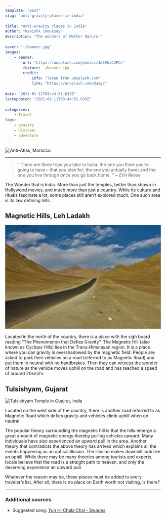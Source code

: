 ```yaml
---
template: "post"
slug: "anti-gravity-places-in-india"

title: "Anti-Gravity Places in India"
author: "Kanishk Chouksey"
description: "The wonders of Mother Nature."

cover: "./banner.jpg"
images:
    - banner:
        url: "https://unsplash.com/photos/Jd09hiCUPCs"
        feature: ./banner.jpg
        credit:
            info: "Taken from unsplash.com"
            link: "https://unsplash.com/@usgs"

date: "2021-01-11T03:44:51.639Z"
lastupdated: "2021-01-11T03:44:51.639Z"

categories: 
    - Travel
tags:
    - gravity
    - discover
    - adventure
---
```


![Anti-Atlas, Morocco](./banner.jpg)

---

> “ There are three trips you take to India: the one you think you’re going to have – that you plan for; the one you actually have; and the one you live through once you go back home. ”
> _~ Erin Reese_

The Wonder that is India. More than just the temples, better than shown in Hollywood movies, and much more than just a country. While its culture and rituals fascinate a lot, some places still aren’t explored much. One such area is its law defining hills.

## Magnetic Hills, Leh Ladakh
![Magnetic Hill in Ladakh, India](./ladakh.jpg)
<!---
By AKS.9955 - Own work, CC BY-SA 4.0, https://commons.wikimedia.org/w/index.php?curid=54945989
-->
Located in the north of the country, there is a place with the sigh board reading “The Phenomenon that Defies Gravity”. The Magnetic Hill (also known as Cyclops Hills) lies in the Trans-Himalayan region. It is a place where you can gravity is overshadowed by the magnetic field. People are asked to park their vehicles on a road (referred to as Magnetic Road) and put them in neutral with no handbrakes. Then they can witness the wonder of nature as the vehicle moves uphill on the road and has reached a speed of around 20km/hr.

## Tulsishyam, Gujarat
![Tulsishyam Temple in Guajrat, India](./gujarat.jpg)
<!---
By Gazal world - Own work, CC BY-SA 4.0, https://commons.wikimedia.org/w/index.php?curid=52049334
-->
Located on the west side of the country, there is another road referred to as Magnetic Road which defies gravity and vehicles climb uphill when on neutral.

The popular theory surrounding the magnetic hill is that the hills emerge a great amount of magnetic energy thereby pulling vehicles upward. Many individuals have also experienced an upward pull in the area. Another theory that contradicts the above theory has arrived which explains all the events happening as an optical illusion. The illusion makes downhill look like an uphill. While there may be many theories among tourists and experts, locals believe that the road is a straight path to heaven, and only the deserving experience an upward pull.

Whatever the reason may be, these places must be added to every traveler’s list. After all, there is no place on Earth worth not visiting, is there?

---
### Additional sources

- Suggested song: [Yun Hi Chala Chal - Swades](https://youtu.be/eEeX2QMlSlo)